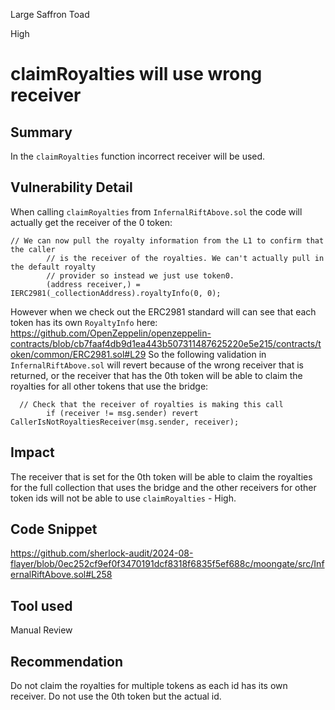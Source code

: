 Large Saffron Toad

High

# claimRoyalties will use wrong receiver

## Summary
In the `claimRoyalties` function incorrect receiver will be used.
## Vulnerability Detail
When calling `claimRoyalties` from `InfernalRiftAbove.sol` the code will actually get the receiver of the 0 token:
```solidity
// We can now pull the royalty information from the L1 to confirm that the caller
        // is the receiver of the royalties. We can't actually pull in the default royalty
        // provider so instead we just use token0.
        (address receiver,) = IERC2981(_collectionAddress).royaltyInfo(0, 0);
```
However when we check out the ERC2981 standard will can see that each token has its own `RoyaltyInfo` here:
https://github.com/OpenZeppelin/openzeppelin-contracts/blob/cb7faaf4db9d1ea443b507311487625220e5e215/contracts/token/common/ERC2981.sol#L29
So the following validation in `InfernalRiftAbove.sol` will revert because of the wrong receiver that is returned, or the receiver that has the 0th token will be able to claim the royalties for all other tokens that use the bridge:
```solidity
  // Check that the receiver of royalties is making this call
        if (receiver != msg.sender) revert CallerIsNotRoyaltiesReceiver(msg.sender, receiver);
```
## Impact
The receiver that is set for the 0th token will be able to claim the royalties for the full collection that uses the bridge and the other receivers for other token ids will not be able to use `claimRoyalties` - High.
## Code Snippet
https://github.com/sherlock-audit/2024-08-flayer/blob/0ec252cf9ef0f3470191dcf8318f6835f5ef688c/moongate/src/InfernalRiftAbove.sol#L258
## Tool used

Manual Review

## Recommendation
Do not claim the royalties for multiple tokens as each id has its own receiver. Do not use the 0th token but the actual id.